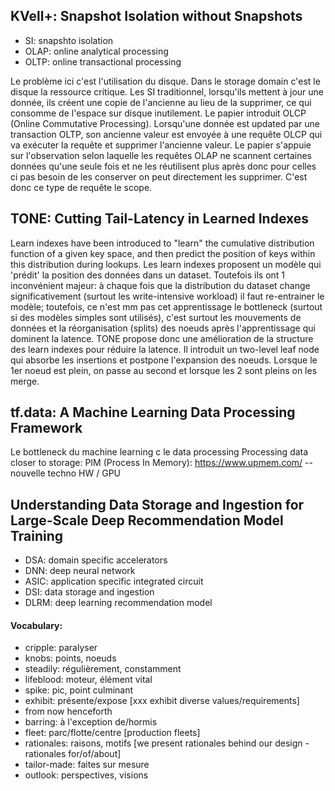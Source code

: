 ## KVell+: Snapshot Isolation without Snapshots
 * SI: snapshto isolation
 * OLAP: online analytical processing
 * OLTP: online transactional processing

Le problème ici c'est l'utilisation du disque.
Dans le storage domain c'est le disque la ressource critique.
Les SI traditionnel, lorsqu'ils mettent à jour une donnée, ils créent une copie de l'ancienne au lieu de la supprimer, ce qui consomme de l'espace sur disque inutilement.
Le papier introduit OLCP (Online Commutative Processing).
Lorsqu'une donnée est updated par une transaction OLTP, son ancienne valeur est envoyée à une requête OLCP qui va exécuter la requête et supprimer l'ancienne valeur.
Le papier s'appuie sur l'observation selon laquelle les requêtes OLAP ne scannent certaines données qu'une seule fois et ne les réutilisent plus après donc pour celles ci pas besoin de les conserver on peut directement les supprimer.
C'est donc ce type de requête le scope.

## TONE: Cutting Tail-Latency in Learned Indexes
Learn indexes have been introduced to "learn" the cumulative distribution function of a given key space, and then predict the position of keys within this distribution during lookups.
Les learn indexes proposent un modèle qui 'prédit' la position des données dans un dataset.
Toutefois ils ont 1 inconvénient majeur: à chaque fois que la distribution du dataset change significativement (surtout les write-intensive workload) il faut re-entrainer le modèle; toutefois, ce n'est mm pas cet apprentissage le bottleneck (surtout si des modèles simples sont utilisés), c'est surtout les mouvements de données et la réorganisation (splits) des noeuds après l'apprentissage qui dominent la latence.
TONE propose donc une amélioration de la structure des learn indexes pour réduire la latence.
Il introduit un two-level leaf node qui absorbe les insertions et postpone l'expansion des noeuds.
Lorsque le 1er noeud est plein, on passe au second et lorsque les 2 sont pleins on les merge.

## tf.data: A Machine Learning Data Processing Framework
Le bottleneck du machine learning c le data processing
Processing data closer to storage: PIM (Process In Memory): https://www.upmem.com/ -- nouvelle techno HW / GPU

## Understanding Data Storage and Ingestion for Large-Scale Deep Recommendation Model Training
 * DSA: domain specific accelerators
 * DNN: deep neural network
 * ASIC: application specific integrated circuit
 * DSI: data storage and ingestion 
 * DLRM: deep learning recommendation model




#### Vocabulary:
* cripple: paralyser
* knobs: points, noeuds
* steadily: régulièrement, constamment
* lifeblood: moteur, élément vital
* spike: pic, point culminant
* exhibit: présente/expose [xxx exhibit diverse values/requirements]
* from now henceforth
* barring: à l'exception de/hormis
* fleet: parc/flotte/centre [production fleets]
* rationales: raisons, motifs [we present rationales behind our design - rationales for/of/about]
* tailor-made: faites sur mesure
* outlook: perspectives, visions
